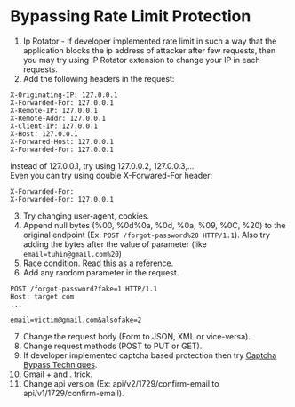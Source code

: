 # Bypassing Rate Limit Protection
1. Ip Rotator - If developer implemented rate limit in such a way that the application blocks the ip address of attacker after few requests, then you may try using IP Rotator extension to change your IP in each requests.
2. Add the following headers in the request:
```
X-Originating-IP: 127.0.0.1
X-Forwarded-For: 127.0.0.1
X-Remote-IP: 127.0.0.1
X-Remote-Addr: 127.0.0.1
X-Client-IP: 127.0.0.1
X-Host: 127.0.0.1
X-Forwared-Host: 127.0.0.1
X-Forwarded-For: 127.0.0.1
```
Instead of 127.0.0.1, try using 127.0.0.2, 127.0.0.3,...  
Even you can try using double X-Forwared-For header:
```
X-Forwarded-For:
X-Forwarded-For: 127.0.0.1
```
3. Try changing user-agent, cookies.
4. Append null bytes (%00, %0d%0a, %0d, %0a, %09, %0C, %20) to the original endpoint (Ex: ```POST /forgot-password%20 HTTP/1.1```). 
Also try adding the bytes after the value of parameter (like ```email=tuhin@gmail.com%20```)
5. Race condition. Read [this](https://thezerohack.com/how-i-might-have-hacked-any-microsoft-account) as a reference.
6. Add any random parameter in the request.
```
POST /forgot-password?fake=1 HTTP/1.1
Host: target.com
...

email=victim@gmail.com&alsofake=2
```
7. Change the request body (Form to JSON, XML or vice-versa).
8. Change request methods (POST to PUT or GET).
9. If developer implemented captcha based protection then try [Captcha Bypass Techniques](https://github.com/tuhin1729/Bug-Bounty-Methodology/blob/main/Captcha.md).
10. Gmail + and . trick.
11. Change api version (Ex: api/v2/1729/confirm-email to api/v1/1729/confirm-email).
